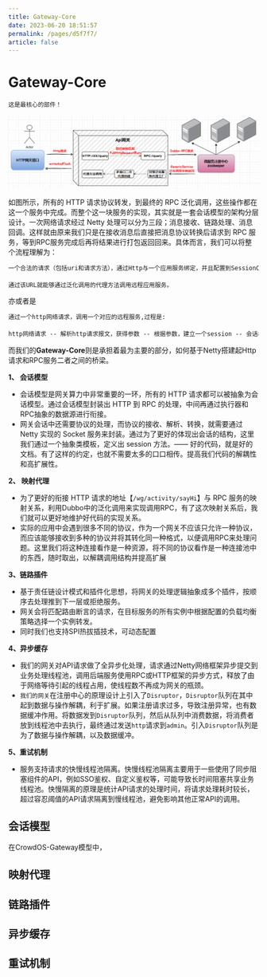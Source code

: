 ```yaml
---
title: Gateway-Core
date: 2023-06-20 18:51:57
permalink: /pages/d5f7f7/
article: false
---
```

# Gateway-Core

```java
这是最核心的部件！
```



![image-20230617202000325](./image/image-20230617202000325.png)



如图所示，所有的 HTTP 请求协议转发，到最终的 RPC 泛化调用，这些操作都在这一个服务中完成。而整个这一块服务的实现，其实就是一套会话模型的架构分层设计。一次网络请求经过 Netty 处理可以分为三段；消息接收、链路处理、消息回调。这样就由原来我们只是在接收消息后直接把消息协议转换后请求到 RPC 服务，等到RPC服务完成后再将结果进行打包返回回来。具体而言，我们可以将整个流程理解为：

```html
一个合法的请求（包括uri和请求方法），通过Http与一个应用服务绑定，并且配置到SessionConfig中，即在session服务运行中，config一直维持URL-应用服务的绑定关系。并将URL与泛化调用实例进行绑定，注册到Registry中。

通过该URL就能够通过泛化调用的代理方法调用远程应用服务。
```

亦或者是

```html
通过一个http网络请求，调用一个对应的远程服务,过程是:

http网络请求 -- 解析http请求报文，获得参数 -- 根据参数，建立一个session -- 会话根据映射，得到泛化调用对象 -- 泛化调用执行代理方法 -- 获得数据源连接对象 -- 连接对象执行方法访问数据源 -- 完成服务调用
```



而我们的**Gateway-Core**则是承担着最为主要的部分，如何基于Netty搭建起Http请求和RPC服务二者之间的桥梁。





**1、 会话模型**

- 会话模型是网关算力中非常重要的一环，所有的 HTTP 请求都可以被抽象为会话模型。通过会话模型封装出 HTTP 到 RPC 的处理，中间再通过执行器和RPC抽象的数据源进行衔接。
- 网关会话中还需要协议的处理，而协议的接收、解析、转换，就需要通过 Netty 实现的 Socket 服务来封装。通过为了更好的体现出会话的结构，这里我们通过一个抽象类模板，定义出 session 方法。—— 好的代码，就是好的文档。有了这样的约定，也就不需要太多的口口相传。提高我们代码的解耦性和高扩展性。

**2、 映射代理**

- 为了更好的衔接 HTTP 请求的地址【`/wg/activity/sayHi`】与 RPC 服务的映射关系，利用Dubbo中的泛化调用来实现调用RPC，有了这次映射关系后，我们就可以更好地维护好代码的实现关系。
- 实际的应用中会遇到很多不同的协议，作为一个网关不应该只允许一种协议，而应该能够接收到多种的协议并将其转化同一种格式，以便调用RPC来处理问题。这里我们将这种连接看作是一种资源，将不同的协议看作是一种连接池中的东西，随时取出，以解耦调用结构并提高扩展



**3、链路插件**

- 基于责任链设计模式和插件化思想，将网关的处理逻辑抽象成多个插件，按顺序去处理推到下一层或拒绝服务。
- 网关会将匹配路由断言的请求，在目标服务的所有实例中根据配置的负载均衡策略选择一个实例转发。
- 同时我们也支持SPI热拔插技术，可动态配置



**4、异步缓存**

- 我们的网关对API请求做了全异步化处理，请求通过Netty网络框架异步提交到业务处理线程池，调用后端服务使用RPC或HTTP框架的异步方式，释放了由于网络等待引起的线程占用，使线程数不再成为网关的瓶颈。
- `我们的网关`在注册中心的原理设计上引入了`Disruptor`，`Disruptor`队列在其中起到数据与操作解耦，利于扩展。如果注册请求过多，导致注册异常，也有数据缓冲作用。将数据发到`Disruptor`队列，然后从队列中消费数据，将消费者放到线程池中去执行，最终通过发送`http`请求到`admin`。引入`Disruptor`队列是为了数据与操作解耦，以及数据缓冲。



**5、重试机制**

- 服务支持请求的快慢线程池隔离。快慢线程池隔离主要用于一些使用了同步阻塞组件的API，例如SSO鉴权、自定义鉴权等，可能导致长时间阻塞共享业务线程池。快慢隔离的原理是统计API请求的处理时间，将请求处理耗时较长，超过容忍阈值的API请求隔离到慢线程池，避免影响其他正常API的调用。



## 会话模型

在CrowdOS-Gateway模型中，





## 映射代理







## 链路插件







## 异步缓存







## 重试机制

